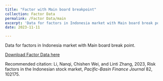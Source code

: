 ```yaml
---
title: "Factor with Main board breakpoint"
collection: Factor Data
permalink: /Factor Data/main
excerpt: 'Data for factors in Indonesia market with Main board break point.'
date: 2023-11-11

---
```

Data for factors in Indonesia market with Main board break point.

[Download Factor Data here](https://sammmar98.github.io/IDN_Factors.github.io//files/hml_idn_5port_Main.csv)

Recommended citation: Li, Nanqi, Chishen Wei, and Linti Zhang, 2023, Risk factors in the Indonesian stock market, *Pacific-Basin Finance Journal* 82, 102175.
